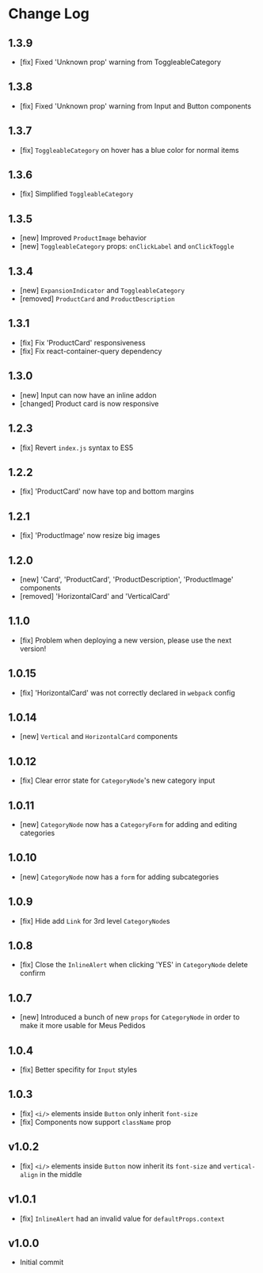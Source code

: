 # Change Log

## 1.3.9
- [fix] Fixed 'Unknown prop' warning from ToggleableCategory

## 1.3.8
- [fix] Fixed 'Unknown prop' warning from Input and Button components

## 1.3.7
- [fix] `ToggleableCategory` on hover has a blue color for normal items

## 1.3.6
- [fix] Simplified `ToggleableCategory`

## 1.3.5
- [new] Improved `ProductImage` behavior
- [new] `ToggleableCategory` props: `onClickLabel` and `onClickToggle`

## 1.3.4
- [new] `ExpansionIndicator` and `ToggleableCategory`
- [removed] `ProductCard` and `ProductDescription`

## 1.3.1
- [fix] Fix 'ProductCard' responsiveness
- [fix] Fix react-container-query dependency

## 1.3.0
- [new] Input can now have an inline addon
- [changed] Product card is now responsive

## 1.2.3
- [fix] Revert `index.js` syntax to ES5

## 1.2.2
- [fix] 'ProductCard' now have top and bottom margins

## 1.2.1
- [fix] 'ProductImage' now resize big images

## 1.2.0
- [new] 'Card', 'ProductCard', 'ProductDescription', 'ProductImage' components
- [removed] 'HorizontalCard' and 'VerticalCard'

## 1.1.0
- [fix] Problem when deploying a new version, please use the next version!

## 1.0.15
- [fix] 'HorizontalCard' was not correctly declared in `webpack` config

## 1.0.14
- [new] `Vertical` and `HorizontalCard` components

## 1.0.12
- [fix] Clear error state for `CategoryNode`'s new category input

## 1.0.11
- [new] `CategoryNode` now has a `CategoryForm` for adding and editing categories

## 1.0.10
- [new] `CategoryNode` now has a `form` for adding subcategories

## 1.0.9
- [fix] Hide add `Link` for 3rd level `CategoryNode`s

## 1.0.8
- [fix] Close the `InlineAlert` when clicking 'YES' in `CategoryNode` delete confirm

## 1.0.7
- [new] Introduced a bunch of new `props` for `CategoryNode` in order to make it more usable for Meus Pedidos

## 1.0.4
- [fix] Better specifity for `Input` styles

## 1.0.3
- [fix] `<i/>` elements inside `Button` only inherit `font-size`
- [fix] Components now support `className` prop

## v1.0.2
- [fix] `<i/>` elements inside `Button` now inherit its `font-size` and `vertical-align` in the middle

## v1.0.1
- [fix] `InlineAlert` had an invalid value for `defaultProps.context`

## v1.0.0
- Initial commit
